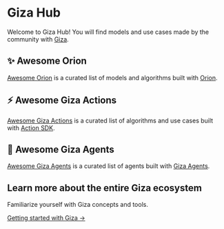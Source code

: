# Giza Hub

Welcome to Giza Hub! You will find models and use cases made by the community with [Giza](https://docs.gizatech.xyz/).

## ✨ Awesome Orion

[Awesome Orion](awesome-orion/README.md) is a curated list of models and algorithms built with [Orion](https://github.com/gizatechxyz/orion).

## ⚡️ Awesome Giza Actions

[Awesome Giza Actions](awesome-giza-actions/README.md) is a curated list of algorithms and use cases built with [Action SDK](https://github.com/gizatechxyz/orion).

## 🤖 Awesome Giza Agents

[Awesome Giza Agents](awesome-giza-agents/README.md) is a curated list of agents built with [Giza Agents](https://agents.gizatech.xyz/).

## Learn more about the entire Giza ecosystem

Familiarize yourself with Giza concepts and tools.

[Getting started with Giza →](https://docs.gizatech.xyz/)
